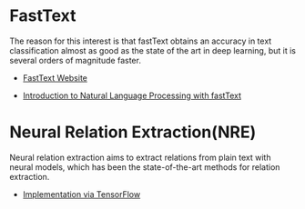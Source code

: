 # FastText
The reason for this interest is that fastText obtains an accuracy in text classification almost as good as the state of the art in deep learning, but it is several orders of magnitude faster. 
* [FastText Website](https://research.fb.com/projects/fasttext/)

* [Introduction to Natural Language Processing with fastText](https://github.com/miguelgfierro/sciblog_support/blob/master/Intro_to_NLP_with_fastText/Intro_to_NLP.ipynb)

# Neural Relation Extraction(NRE)

Neural relation extraction aims to extract relations from plain text with neural models, which has been the state-of-the-art methods for relation extraction. 

* [Implementation via TensorFlow](https://github.com/thunlp/TensorFlow-NRE)
